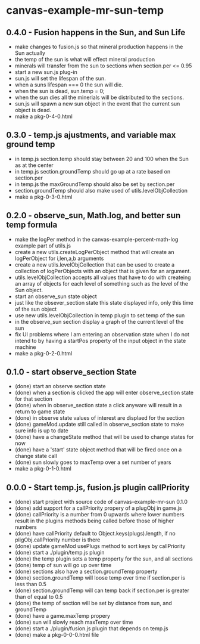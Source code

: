 # canvas-example-mr-sun-temp

## 0.4.0 - Fusion happens in the Sun, and Sun Life
* make changes to fusion.js so that mineral production happens in the Sun actually
* the temp of the sun is what will effect mineral production
* minerals will transfer from the sun to sections when section.per <= 0.95
* start a new sun.js plug-in
* sun.js will set the lifespan of the sun.
* when a suns lifespan === 0 the sun will die.
* when the sun is dead, sun.temp = 0;
* when the sun dies all the minerials will be distributed to the sections.
* sun.js will spawn a new sun object in the event that the current sun object is dead.
* make a pkg-0-4-0.html

## 0.3.0 - temp.js ajustments, and variable max ground temp
* in temp.js section.temp should stay between 20 and 100 when the Sun as at the center
* in temp.js section.groundTemp should go up at a rate based on section.per
* in temp.js the maxGroundTemp should also be set by section.per
* section.groundTemp should also make used of utils.levelObjCollection
* make a pkg-0-3-0.html

## 0.2.0 - observe_sun, Math.log, and better sun temp formula
* make the logPer method in the canvas-example-percent-math-log example part of utils.js
* create a new utils.createLogPerObject method that will create an logPerObject for i,len,a,b arguments
* create a new utils.levelObjCollection that can be used to create a collection of logPerObjects with an object that is given for an argument.
* utils.levelObjCollection accepts all values that have to do with createing an array of objects for each level of something such as the level of the Sun object.
* start an observe_sun state object
* just like the obsever_section state this state displayed info, only this time of the sun object
* use new utils.levelObjCollection in temp plugin to set temp of the sun
* in the observe_sun section display a graph of the current level of the sun
* fix UI problems where I am entering an observation state when I do not intend to by having a startPos property of the input object in the state machine
* make a pkg-0-2-0.html

## 0.1.0 - start observe_section State
* (done) start an observe section state
* (done) when a section is clicked the app will enter observe_section state for that section
* (done) when in observe_section state a click anyware will result in a return to game state
* (done) in observe state values of interest are displaed for the section
* (done) gameMod.update still called in observe_section state to make sure info is up to date
* (done) have a changeState method that will be used to change states for now
* (done) have a 'start' state object method that will be fired once on a change state call
* (done) sun slowly goes to maxTemp over a set number of years
* make a pkg-0-1-0.html

## 0.0.0 - Start temp.js, fusion.js plugin callPriority
* (done) start project with source code of canvas-example-mr-sun 0.1.0
* (done) add support for a callPriority propery of a plugObj in game.js
* (done) callPriority is a number from 0 upwards where lower numbers result in the plugins methods being called before those of higher numbers
* (done) have callPriority default to Object.keys(plugs).length, if no pligObj.callPriority number is there
* (done) update gameMod usePlugs method to sort keys by callPriority
* (done) start a ./plugin/temp.js plugin
* (done) the temp plugin sets a temp property for the sun, and all sections
* (done) temp of sun will go up over time
* (done) sections also have a section.groundTemp property
* (done) section.groundTemp will loose temp over time if section.per is less than 0.5
* (done) section.groundTemp will can temp back if section.per is greater than of equal to 0.5
* (done) the temp of section will be set by distance from sun, and groundTemp
* (done) have a game.maxTemp propery
* (done) sun will slowly reach maxTemp over time
* (done) start a ./plugin/fusion.js plugin that depends on temp.js
* (done) make a pkg-0-0-0.html file
